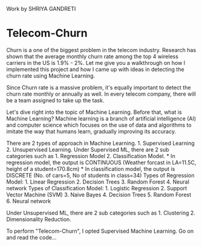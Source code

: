 Work by SHRIYA GANDRETI


# Telecom-Churn
Churn is a one of the biggest problem in the telecom industry. Research has shown that the average monthly churn rate among the top 4 wireless carriers in the US is 1.9% - 2%.
Let me give you a walkthrough on how I implemented this project and how I came up with ideas in detecting the churn rate using Machine Learning.

Since Churn rate is a massive problem, it's equally important to detect the churn rate monthly or annually as well. In every telecom company, there will be a team assigned to take up the task.

Let's dive right into the topic of Machine Learning.
Before that, what is Machine Learning? 
Machine learning is a branch of artificial intelligence (AI) and computer science which focuses on the use of data and algorithms to imitate the way that humans learn, gradually improving its accuracy.

There are 2 types of approach in Machine Learning. 1. Supervised Learning 2. Unsupervised Learning.
Under Supervised ML, there are 2 sub categories such as 1. Regression Model 2. Classification Model.
    * In regression model, the output is CONTINUOUS (Weather forcast in LA=11.5C, height of a student=170.8cm)
    * In classification model, the output is DISCRETE (No. of cars=5, No of students in class=34)
Types of Regression Model:
          1. Linear Regression
          2. Decision Trees
          3. Random Forest
          4. Neural network
Types of Classification Model:
          1. Logistic Regression
          2. Support Vector Machine (SVM)
          3. Naive Bayes
          4. Decision Trees
          5. Random Forest
          6. Neural network

Under Unsupervised ML, there are 2 sub categories such as 1. Clustering 2. Dimensionality Reduction.

To perform "Telecom-Churn", I opted Supervised Machine Learning. Go on and read the code...
